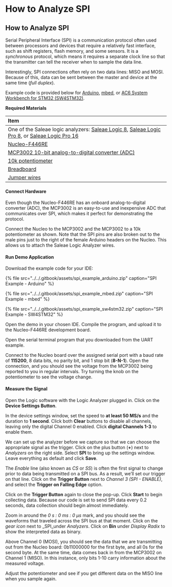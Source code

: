 # How to Analyze SPI

## How to Analyze SPI

Serial Peripheral Interface \(SPI\) is a communication protocol often used between processors and devices that require a relatively fast interface, such as shift registers, flash memory, and some sensors. It is a _synchronous_ protocol, which means it requires a separate clock line so that the transmitter can tell the receiver when to sample the data line.

Interestingly, SPI connections often rely on two data lines: MISO and MOSI. Because of this, data can be sent between the master and device at the same time \(_full duplex_\).

Example code is provided below for [Arduino](https://www.arduino.cc/), [mbed](https://os.mbed.com/), or [AC6 System Workbench for STM32 \(SW4STM32\)](http://www.openstm32.org/).

**Required Materials**

| Item |
| :--- |
| One of the Saleae logic analyzers: [Saleae Logic 8](https://usd.saleae.com/products/saleae-logic-8), [Saleae Logic Pro 8](https://usd.saleae.com/products/saleae-logic-pro-8), or [Saleae Logic Pro 16](https://usd.saleae.com/products/saleae-logic-pro-16)​ |
| ​[Nucleo-F446RE](https://www.digikey.com/product-detail/en/stmicroelectronics/NUCLEO-F446RE/497-15882-ND/5347712)​ |
| ​[MCP3002 10-bit analog-to-digital converter \(ADC\)](https://www.digikey.com/product-detail/en/microchip-technology/MCP3002-I-P/MCP3002-I-P-ND/319412)​ |
| ​[10k potentiometer](https://www.digikey.com/product-detail/en/sparkfun-electronics/COM-09806/1568-1616-ND/7319606)​ |
| ​[Breadboard](https://www.digikey.com/product-detail/en/bud-industries/BB-32621/377-2094-ND/4156445)​ |
| ​[Jumper wires](https://www.digikey.com/product-detail/en/sparkfun-electronics/PRT-12795/1568-1512-ND/5993860)​ |

#### Connect Hardware <a id="connect-hardware-3"></a>

Even though the Nucleo-F446RE has an onboard analog-to-digital converter \(ADC\), the MCP3002 is an easy-to-use and inexpensive ADC that communicates over SPI, which makes it perfect for demonstrating the protocol.

Connect the Nucleo to the MCP3002 and the MCP3002 to a 10k potentiometer as shown. Note that the SPI pins are also broken out to the male pins just to the right of the female Arduino headers on the Nucleo. This allows us to attach the Saleae Logic Analyzer wires.

#### Run Demo Application <a id="run-demo-application-3"></a>

Download the example code for your IDE:

{% file src="../../.gitbook/assets/spi\_example\_arduino.zip" caption="SPI Example - Arduino" %}

{% file src="../../.gitbook/assets/spi\_example\_mbed.zip" caption="SPI Example - mbed" %}

{% file src="../../.gitbook/assets/spi\_example\_sw4stm32.zip" caption="SPI Example - SW4STM32" %}

Open the demo in your chosen IDE. Compile the program, and upload it to the Nucleo-F446RE development board.

Open the serial terminal program that you downloaded from the UART example.

Connect to the Nucleo board over the assigned serial port with a baud rate of **115200**, 8 data bits, no parity bit, and 1 stop bit \(**8-N-1**\). Open the connection, and you should see the voltage from the MCP3002 being reported to you in regular intervals. Try turning the knob on the potentiometer to see the voltage change.

#### Measure the Signal <a id="measure-the-signal-2"></a>

Open the Logic software with the Logic Analyzer plugged in. Click on the **Device Settings Button**.

In the device settings window, set the speed to **at least 50 MS/s** and the duration to **1 second**. Click both **Clear** buttons to disable all channels, leaving only the digital Channel 0 enabled. Click **digital Channels 1-3** to enable them.

We can set up the analyzer before we capture so that we can choose the appropriate signal as the trigger. Click on the plus button \(**+**\) next to _Analyzers_ on the right side. Select **SPI** to bring up the settings window. Leave everything as default and click **Save**.

The _Enable_ line \(also known as _CS_ or _SS_\) is often the first signal to change prior to data being transmitted on a SPI bus. As a result, we’ll set our trigger on that line. Click on the **Trigger Button** next to _Channel 3 \(SPI - ENABLE\)_, and select the **Trigger on Falling Edge** option.

Click on the **Trigger Button** again to close the pop-up. Click **Start** to begin collecting data. Because our code is set to send SPI data every 0.2 seconds, data collection should begin almost immediately.

Zoom in around the _0 s : 0 ms : 0 μs_ mark, and you should see the waveforms that traveled across the SPI bus at that moment. Click on the _gear icon_ next to _SPI_under _Analyzers_. Click on **Bin** under _Display Radix_ to show the interpreted data as binary.

Above Channel 0 \(MOSI\), you should see the data that we are transmitting out from the Nucleo board: 0b11000000 for the first byte, and all 0s for the second byte. At the same time, data comes back in from the MCP3002 on Channel 1 \(MISO\). In this instance, only bits 1-10 carry information about the measured voltage.

Adjust the potentiometer and see if you get different data on the MISO line when you sample again.

